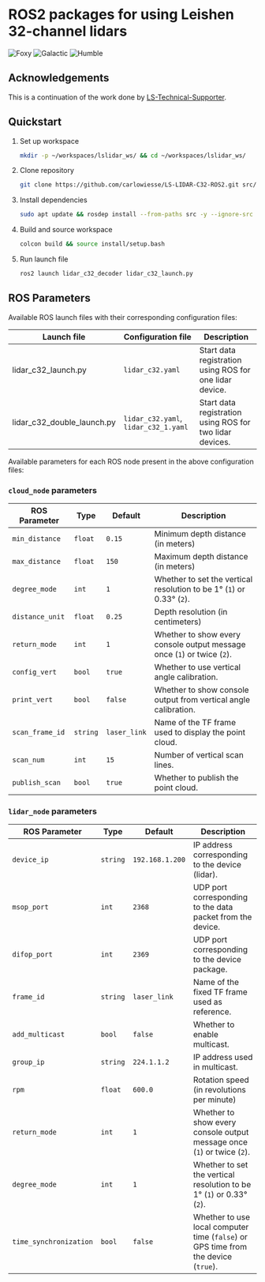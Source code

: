 # ROS2 packages for using Leishen 32-channel lidars

![Foxy](https://img.shields.io/badge/foxy-E09623.svg?style=for-the-badge&logo=ros&logoColor=white)
![Galactic](https://img.shields.io/badge/galactic-0F4C81.svg?style=for-the-badge&logo=ros&logoColor=white)
![Humble](https://img.shields.io/badge/humble-66A3D9.svg?style=for-the-badge&logo=ros&logoColor=white)

## Acknowledgements

This is a continuation of the work done by [LS-Technical-Supporter](https://https://github.com/LS-Technical-Supporter).

## Quickstart

1. Set up workspace

    ```bash
    mkdir -p ~/workspaces/lslidar_ws/ && cd ~/workspaces/lslidar_ws/
    ```

2. Clone repository

    ```bash
    git clone https://github.com/carlowiesse/LS-LIDAR-C32-ROS2.git src/lslidar
    ```

3. Install dependencies

    ```bash
    sudo apt update && rosdep install --from-paths src -y --ignore-src
    ```

4. Build and source workspace

    ```bash
    colcon build && source install/setup.bash
    ```

5. Run launch file

    ```bash
    ros2 launch lidar_c32_decoder lidar_c32_launch.py
    ```

## ROS Parameters

Available ROS launch files with their corresponding configuration files:

| Launch file                | Configuration file                   | Description                                                |
| -------------------------- | ------------------------------------ | ---------------------------------------------------------- |
| lidar_c32_launch.py        | `lidar_c32.yaml`                     | Start data registration using ROS for one lidar device.    |
| lidar_c32_double_launch.py | `lidar_c32.yaml`, `lidar_c32_1.yaml` | Start data registration using ROS for two lidar devices.   |

Available parameters for each ROS node present in the above configuration files:

### `cloud_node` parameters

| ROS Parameter                | Type     | Default         | Description                                                                                   |
| ---------------------------- | -------- | --------------- | --------------------------------------------------------------------------------------------- |
| `min_distance`               | `float`  | `0.15`          | Minimum depth distance (in meters)                                                            |
| `max_distance`               | `float`  | `150`           | Maximum depth distance (in meters)                                                            |
| `degree_mode`                | `int`    | `1`             | Whether to set the vertical resolution to be 1° (`1`) or 0.33° (`2`).                         |
| `distance_unit`              | `float`  | `0.25`          | Depth resolution (in centimeters)                                                             |
| `return_mode`                | `int`    | `1`             | Whether to show every console output message once (`1`) or twice (`2`).                       |
| `config_vert`                | `bool`   | `true`          | Whether to use vertical angle calibration.                                                    |
| `print_vert`                 | `bool`   | `false`         | Whether to show console output from vertical angle calibration.                               |
| `scan_frame_id`              | `string` | `laser_link`    | Name of the TF frame used to display the point cloud.                                         |
| `scan_num`                   | `int`    | `15`            | Number of vertical scan lines.                                                                |
| `publish_scan`               | `bool`   | `true`          | Whether to publish the point cloud.                                                           |

### `lidar_node` parameters

| ROS Parameter                | Type     | Default         | Description                                                                                   |
| ---------------------------- | -------- | --------------- | --------------------------------------------------------------------------------------------- |
| `device_ip`                  | `string` | `192.168.1.200` | IP address corresponding to the device (lidar).                                               |
| `msop_port`                  | `int`    | `2368`          | UDP port corresponding to the data packet from the device.                                    |
| `difop_port`                 | `int`    | `2369`          | UDP port corresponding to the device package.                                                 |
| `frame_id`                   | `string` | `laser_link`    | Name of the fixed TF frame used as reference.                                                 |
| `add_multicast`              | `bool`   | `false`         | Whether to enable multicast.                                                                  |
| `group_ip`                   | `string` | `224.1.1.2`     | IP address used in multicast.                                                                 |
| `rpm`                        | `float`  | `600.0`         | Rotation speed (in revolutions per minute)                                                    |
| `return_mode`                | `int`    | `1`             | Whether to show every console output message once (`1`) or twice (`2`).                       |
| `degree_mode`                | `int`    | `1`             | Whether to set the vertical resolution to be 1° (`1`) or 0.33° (`2`).                         |
| `time_synchronization`       | `bool`   | `false`         | Whether to use local computer time (`false`) or GPS time from the device (`true`).            |
